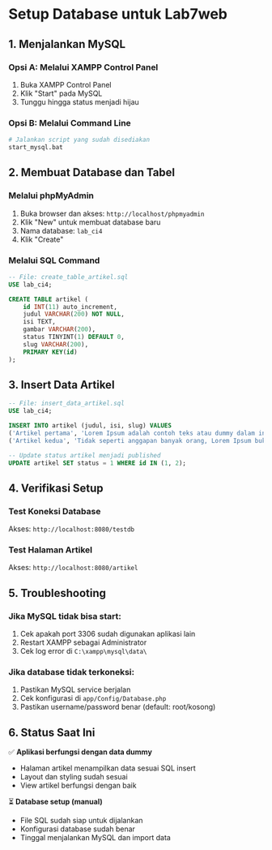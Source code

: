 # Setup Database untuk Lab7web

## 1. Menjalankan MySQL

### Opsi A: Melalui XAMPP Control Panel
1. Buka XAMPP Control Panel
2. Klik "Start" pada MySQL
3. Tunggu hingga status menjadi hijau

### Opsi B: Melalui Command Line
```bash
# Jalankan script yang sudah disediakan
start_mysql.bat
```

## 2. Membuat Database dan Tabel

### Melalui phpMyAdmin
1. Buka browser dan akses: `http://localhost/phpmyadmin`
2. Klik "New" untuk membuat database baru
3. Nama database: `lab_ci4`
4. Klik "Create"

### Melalui SQL Command
```sql
-- File: create_table_artikel.sql
USE lab_ci4;

CREATE TABLE artikel (
    id INT(11) auto_increment,
    judul VARCHAR(200) NOT NULL,
    isi TEXT,
    gambar VARCHAR(200),
    status TINYINT(1) DEFAULT 0,
    slug VARCHAR(200),
    PRIMARY KEY(id)
);
```

## 3. Insert Data Artikel

```sql
-- File: insert_data_artikel.sql
USE lab_ci4;

INSERT INTO artikel (judul, isi, slug) VALUES
('Artikel pertama', 'Lorem Ipsum adalah contoh teks atau dummy dalam industri percetakan dan penataan huruf atau typesetting. Lorem Ipsum telah menjadi standar contoh teks sejak tahun 1500an, saat seorang tukang cetak yang tidak dikenal mengambil sebuah kumpulan teks dan mengacaknya untuk menjadi sebuah buku contoh huruf.', 'artikel-pertama'),
('Artikel kedua', 'Tidak seperti anggapan banyak orang, Lorem Ipsum bukanlah teks-teks yang diacak. Ia berakar dari sebuah naskah sastra latin klasik dari era 45 sebelum masehi, hingga bisa dipastikan usianya telah mencapai lebih dari 2000 tahun.', 'artikel-kedua');

-- Update status artikel menjadi published
UPDATE artikel SET status = 1 WHERE id IN (1, 2);
```

## 4. Verifikasi Setup

### Test Koneksi Database
Akses: `http://localhost:8080/testdb`

### Test Halaman Artikel
Akses: `http://localhost:8080/artikel`

## 5. Troubleshooting

### Jika MySQL tidak bisa start:
1. Cek apakah port 3306 sudah digunakan aplikasi lain
2. Restart XAMPP sebagai Administrator
3. Cek log error di `C:\xampp\mysql\data\`

### Jika database tidak terkoneksi:
1. Pastikan MySQL service berjalan
2. Cek konfigurasi di `app/Config/Database.php`
3. Pastikan username/password benar (default: root/kosong)

## 6. Status Saat Ini

✅ **Aplikasi berfungsi dengan data dummy**
- Halaman artikel menampilkan data sesuai SQL insert
- Layout dan styling sudah sesuai
- View artikel berfungsi dengan baik

⏳ **Database setup (manual)**
- File SQL sudah siap untuk dijalankan
- Konfigurasi database sudah benar
- Tinggal menjalankan MySQL dan import data
